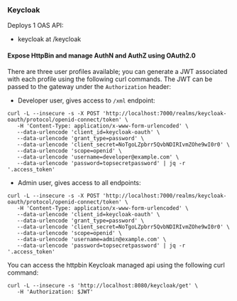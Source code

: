 ### Keycloak

Deploys 1 OAS API:
- keycloak at /keycloak

#### Expose HttpBin and manage AuthN and AuthZ using OAuth2.0

There are three user profiles available; you can generate a JWT associated
with each profile using the following curl commands. The JWT can be passed to
the gateway under the `Authorization` header:

- Developer user, gives access to `/xml` endpoint:
```
curl -L --insecure -s -X POST 'http://localhost:7000/realms/keycloak-oauth/protocol/openid-connect/token' \
   -H 'Content-Type: application/x-www-form-urlencoded' \
   --data-urlencode 'client_id=keycloak-oauth' \
   --data-urlencode 'grant_type=password' \
   --data-urlencode 'client_secret=NoTgoLZpbrr5QvbNDIRIvmZOhe9wI0r0' \
   --data-urlencode 'scope=openid' \
   --data-urlencode 'username=developer@example.com' \
   --data-urlencode 'password=topsecretpassword' | jq -r '.access_token'
```

- Admin user, gives access to all endpoints:
```
curl -L --insecure -s -X POST 'http://localhost:7000/realms/keycloak-oauth/protocol/openid-connect/token' \
   -H 'Content-Type: application/x-www-form-urlencoded' \
   --data-urlencode 'client_id=keycloak-oauth' \
   --data-urlencode 'grant_type=password' \
   --data-urlencode 'client_secret=NoTgoLZpbrr5QvbNDIRIvmZOhe9wI0r0' \
   --data-urlencode 'scope=openid' \
   --data-urlencode 'username=admin@example.com' \
   --data-urlencode 'password=topsecretpassword' | jq -r '.access_token'
```

You can access the httpbin Keycloak managed api using the following curl command:
```
curl -L --insecure -s 'http://localhost:8080/keycloak/get' \
   -H 'Authorization: $JWT'
```